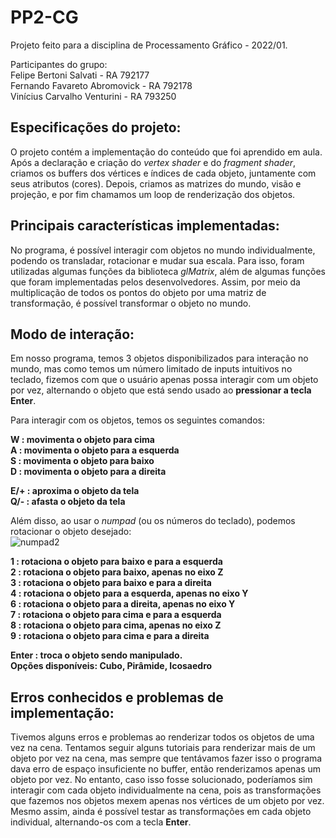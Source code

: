 # PP2-CG
Projeto feito para a disciplina de Processamento Gráfico - 2022/01. <br/>

Participantes do grupo: <br/>
Felipe Bertoni Salvati - RA 792177 <br/>
Fernando Favareto Abromovick - RA 792178 <br/>
Vinícius Carvalho Venturini - RA 793250 <br/>

## Especificações do projeto:

O projeto contém a implementação do conteúdo que foi aprendido em aula. Após a declaração e criação do <i>vertex shader</i> e do <i>fragment shader</i>, criamos os buffers dos vértices e índices de cada objeto, juntamente com seus atributos (cores). Depois, criamos as matrizes do mundo, visão e projeção, e por fim chamamos um loop de renderização dos objetos.

## Principais características implementadas:

No programa, é possível interagir com objetos no mundo individualmente, podendo os transladar, rotacionar e mudar sua escala. Para isso, foram utilizadas algumas funções da biblioteca *glMatrix*, além de algumas funções que foram implementadas pelos desenvolvedores. Assim, por meio da multiplicação de todos os pontos do objeto por uma matriz de transformação, é possível transformar o objeto no mundo.

## Modo de interação:

Em nosso programa, temos 3 objetos disponibilizados para interação no mundo, mas como temos um número limitado de inputs intuitivos no teclado, fizemos com que o usuário apenas possa interagir com um objeto por vez, alternando o objeto que está sendo usado ao **pressionar a tecla Enter**. <br/>

Para interagir com os objetos, temos os seguintes comandos: <br/>

**W : movimenta o objeto para cima** <br/>
**A : movimenta o objeto para a esquerda** <br/>
**S : movimenta o objeto para baixo** <br/>
**D : movimenta o objeto para a direita** <br/>

**E/+ : aproxima o objeto da tela** <br/>
**Q/- : afasta o objeto da tela** <br/>

Além disso, ao usar o *numpad* (ou os números do teclado), podemos rotacionar o objeto desejado: <br/>
![numpad2](https://user-images.githubusercontent.com/63080035/193506499-8236070e-f2bb-4fe1-acbe-959449a16a7e.png)

**1 : rotaciona o objeto para baixo e para a esquerda** <br/>
**2 : rotaciona o objeto para baixo, apenas no eixo Z** <br/>
**3 : rotaciona o objeto para baixo e para a direita** <br/>
**4 : rotaciona o objeto para a esquerda, apenas no eixo Y** <br/>
**6 : rotaciona o objeto para a direita, apenas no eixo Y** <br/>
**7 : rotaciona o objeto para cima e para a esquerda** <br/>
**8 : rotaciona o objeto para cima, apenas no eixo Z** <br/>
**9 : rotaciona o objeto para cima e para a direita** <br/>

**Enter : troca o objeto sendo manipulado. <br/> Opções disponíveis: Cubo, Pirâmide, Icosaedro** <br/>

## Erros conhecidos e problemas de implementação:

Tivemos alguns erros e problemas ao renderizar todos os objetos de uma vez na cena. Tentamos seguir alguns tutoriais para renderizar mais de um objeto por vez na cena, mas sempre que tentávamos fazer isso o programa dava erro de espaço insuficiente no buffer, então renderizamos apenas um objeto por vez. No entanto, caso isso fosse solucionado, poderíamos sim interagir com cada objeto individualmente na cena, pois as transformações que fazemos nos objetos mexem apenas nos vértices de um objeto por vez. Mesmo assim, ainda é possível testar as transformações em cada objeto individual, alternando-os com a tecla **Enter**.
